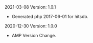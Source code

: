 2021-03-08 Version: 1.0.1
- Generated php 2017-06-01 for hitsdb.

2020-12-30 Version: 1.0.0
- AMP Version Change.

